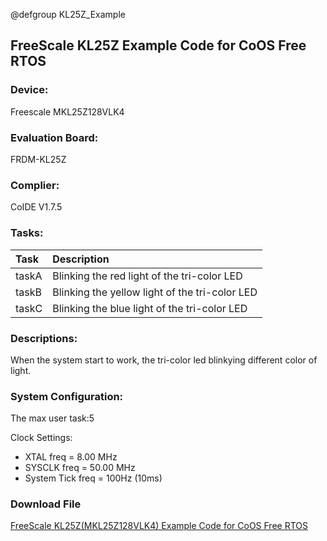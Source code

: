@defgroup KL25Z_Example

## FreeScale KL25Z Example Code for CoOS Free RTOS ##

### Device: ###
Freescale MKL25Z128VLK4

### Evaluation Board: ###
FRDM-KL25Z

### Complier: ###
CoIDE V1.7.5

### Tasks: ###

Task|Description
:--|:--
taskA|Blinking the red light of the tri-color LED
taskB|Blinking the yellow light of the tri-color LED
taskC|Blinking the blue light of the tri-color LED

### Descriptions: ###
When the system start to work, the tri-color led blinkying different color of light.
 

### System Configuration: ###
The max user task:5

Clock Settings:

- XTAL   freq         = 8.00 MHz
- SYSCLK freq       = 50.00 MHz
- System Tick freq = 100Hz (10ms)

### Download File ###
[FreeScale KL25Z(MKL25Z128VLK4) Example Code for CoOS Free RTOS](http://www.coocox.org/download/downloadfile/CoOS/Demo/fm0CoOS.zip)